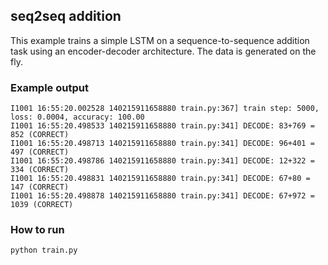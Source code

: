 ## seq2seq addition
This example trains a simple LSTM on a sequence-to-sequence addition task using
an encoder-decoder architecture. The data is generated on the fly.

### Example output

```
I1001 16:55:20.002528 140215911658880 train.py:367] train step: 5000, loss: 0.0004, accuracy: 100.00
I1001 16:55:20.498533 140215911658880 train.py:341] DECODE: 83+769 = 852 (CORRECT)
I1001 16:55:20.498713 140215911658880 train.py:341] DECODE: 96+401 = 497 (CORRECT)
I1001 16:55:20.498786 140215911658880 train.py:341] DECODE: 12+322 = 334 (CORRECT)
I1001 16:55:20.498831 140215911658880 train.py:341] DECODE: 67+80 = 147 (CORRECT)
I1001 16:55:20.498878 140215911658880 train.py:341] DECODE: 67+972 = 1039 (CORRECT)
```

### How to run

`python train.py`
